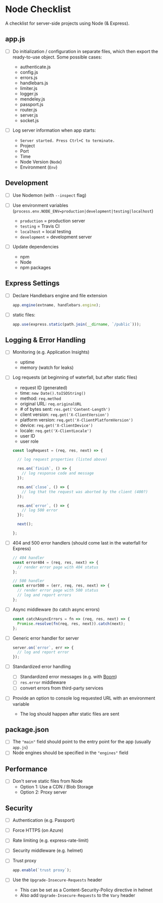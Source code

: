# Node Checklist

A checklist for server-side projects using Node (& Express).

## app.js

- [ ] Do initialization / configuration in separate files, which then export the ready-to-use object. Some possible cases:

  - authenticate.js
  - config.js
  - errors.js
  - handlebars.js
  - limiter.js
  - logger.js
  - mendeley.js
  - passport.js
  - router.js
  - server.js
  - socket.js

- [ ] Log server information when app starts:

  - `Server started. Press Ctrl+C to terminate.`
  - Project
  - Port
  - Time
  - Node Version (`Node`)
  - Environment (`Env`)

## Development

- [ ] Use Nodemon (with `--inspect` flag)

- [ ] Use environment variables (`process.env.NODE_ENV=production|development|testing|localhost`)
  - `production` = production server
  - `testing` = Travis CI
  - `localhost` = local testing
  - `development` = development server

- [ ] Update dependencies
  - npm
  - Node
  - npm packages

## Express Settings

- [ ] Declare Handlebars engine and file extension

  ```js
  app.engine(extname, handlebars.engine);
  ```

- [ ] static files:

  ```js
  app.use(express.static(path.join(__dirname, `/public`)));
  ```

## Logging & Error Handling

- [ ] Monitoring (e.g. Application Insights)
  - uptime
  - memory (watch for leaks)

- [ ] Log requests (at beginning of waterfall, but after static files)

  - request ID (generated)
  - time: `new Date().toISOString()`
  - method: `req.method`
  - original URL: `req.originalURL`
  - \# of bytes sent: `res.get('Content-Length')`
  - client version: `req.get('X-ClientVersion')`
  - platform version: `req.get('X-ClientPlatformVersion')`
  - device: `req.get('X-ClientDevice')`
  - locale: `req.get('X-ClientLocale')`
  - user ID
  - user role

  ```js
  const logRequest = (req, res, next) => {

    // log request properties (listed above)

    res.on(`finish`, () => {
      // log response code and message
    });

    res.on(`close`, () => {
      // log that the request was aborted by the client (400?)
    });

    res.on(`error`, () => {
      // log 500 error
    });

    next();

  };
  ```

- [ ] 404 and 500 error handlers (should come last in the waterfall for Express)

  ```js
  // 404 handler
  const error404 = (req, res, next) => {
    // render error page with 404 status
  };

  // 500 handler
  const error500 = (err, req, res, next) => {
    // render error page with 500 status
    // log and report errors
  };
  ```

- [ ] Async middleware (to catch async errors)

  ```js
  const catchAsyncErrors = fn => (req, res, next) => {
    Promise.resolve(fn(req, res, next)).catch(next);
  };
  ```

- [ ] Generic error handler for server

  ```js
  server.on(`error`, err => {
    // log and report error
  });
  ```

- [ ] Standardized error handling

  - [ ] Standardized error messages (e.g. with [Boom][1])
  - [ ] `res.error` middleware
  - [ ] convert errors from third-party services

- [ ] Provide an option to console log requested URL with an environment variable

  - The log should happen after static files are sent

## package.json

- [ ] The `"main"` field should point to the entry point for the app (usually `app.js`)
- [ ] Node engines should be specified in the `"engines"` field

## Performance

- [ ] Don't serve static files from Node
  - Option 1: Use a CDN / Blob Storage
  - Option 2: Proxy server

## Security

- [ ] Authentication (e.g. Passport)

- [ ] Force HTTPS (on Azure)

- [ ] Rate limiting (e.g. express-rate-limit)

- [ ] Security middleware (e.g. helmet)

- [ ] Trust proxy

  ```js
  app.enable(`trust proxy`);
  ```

- [ ] Use the `Upgrade-Insecure-Requests` header
  - This can be set as a Content-Security-Policy directive in helmet
  - Also add `Upgrade-Insecure-Requests` to the `Vary` header

[1]: https://www.npmjs.com/package/boom
